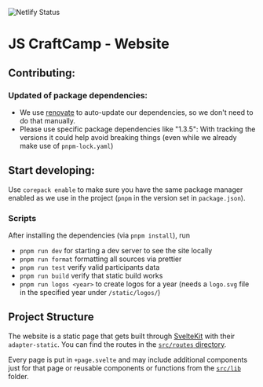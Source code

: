 ![Netlify Status](https://api.netlify.com/api/v1/badges/429e37ea-5a85-45d5-8845-e3dad61e63be/deploy-status?branch=main)

# JS CraftCamp - Website

## Contributing:

### Updated of package dependencies:

- We use [renovate](https://www.mend.io/free-developer-tools/renovate/) to auto-update our dependencies, so we don't need to do that manually.
- Please use specific package dependencies like "1.3.5": With tracking the versions it could help avoid breaking things (even while we already make use of `pnpm-lock.yaml`)

## Start developing:

Use `corepack enable` to make sure you have the same package manager enabled as we use in the project (`pnpm` in the version set in `package.json`).

### Scripts

After installing the dependencies (via `pnpm install`), run

- `pnpm run dev` for starting a dev server to see the site locally
- `pnpm run format` formatting all sources via prettier
- `pnpm run test` verify valid participants data
- `pnpm run build` verify that static build works
- `pnpm run logos <year>` to create logos for a year (needs a `logo.svg` file in the specified year under `/static/logos/`)

## Project Structure

The website is a static page that gets built through [SvelteKit](https://kit.svelte.dev/) with their `adapter-static`. You can find the routes in the [`src/routes` directory](./src/routes).

Every page is put in `+page.svelte` and may include additional components just for that page or reusable components or functions from the [`src/lib`](./src/lib) folder.
